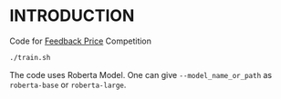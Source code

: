 # INTRODUCTION

Code for [Feedback Price](https://www.kaggle.com/c/feedback-prize-2021) Competition

```bash
./train.sh
```

The code uses Roberta Model. One can give `--model_name_or_path` as `roberta-base` or `roberta-large`.
